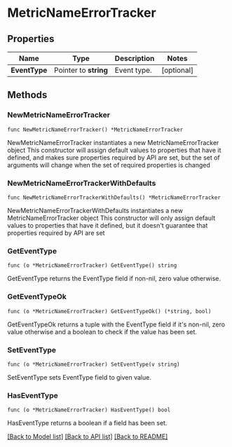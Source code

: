 # MetricNameErrorTracker

## Properties

Name | Type | Description | Notes
------------ | ------------- | ------------- | -------------
**EventType** | Pointer to **string** | Event type. | [optional] 

## Methods

### NewMetricNameErrorTracker

`func NewMetricNameErrorTracker() *MetricNameErrorTracker`

NewMetricNameErrorTracker instantiates a new MetricNameErrorTracker object
This constructor will assign default values to properties that have it defined,
and makes sure properties required by API are set, but the set of arguments
will change when the set of required properties is changed

### NewMetricNameErrorTrackerWithDefaults

`func NewMetricNameErrorTrackerWithDefaults() *MetricNameErrorTracker`

NewMetricNameErrorTrackerWithDefaults instantiates a new MetricNameErrorTracker object
This constructor will only assign default values to properties that have it defined,
but it doesn't guarantee that properties required by API are set

### GetEventType

`func (o *MetricNameErrorTracker) GetEventType() string`

GetEventType returns the EventType field if non-nil, zero value otherwise.

### GetEventTypeOk

`func (o *MetricNameErrorTracker) GetEventTypeOk() (*string, bool)`

GetEventTypeOk returns a tuple with the EventType field if it's non-nil, zero value otherwise
and a boolean to check if the value has been set.

### SetEventType

`func (o *MetricNameErrorTracker) SetEventType(v string)`

SetEventType sets EventType field to given value.

### HasEventType

`func (o *MetricNameErrorTracker) HasEventType() bool`

HasEventType returns a boolean if a field has been set.


[[Back to Model list]](../README.md#documentation-for-models) [[Back to API list]](../README.md#documentation-for-api-endpoints) [[Back to README]](../README.md)


